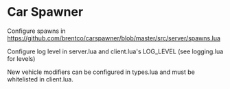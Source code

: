 # Car Spawner
Configure spawns in https://github.com/brentco/carspawner/blob/master/src/server/spawns.lua

Configure log level in server.lua and client.lua's LOG_LEVEL (see logging.lua for levels)

New vehicle modifiers can be configured in types.lua and must be whitelisted in client.lua.
